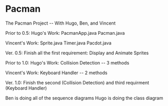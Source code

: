 # Pacman
The Pacman Project -- With Hugo, Ben, and Vincent


Prior to 0.5:
Hugo's Work:
PacmanApp.java
Pacman.java

Vincent's Work:
Sprite.java
Timer.java
Pacdot.java

Ver. 0.5: Finish all the first requirement: Display and Animate Sprites

Prior to 1.0:
Hugo's Work:
Collision Detection -- 3 methods

Vincent's Work:
Keyboard Handler -- 2 methods

Ver. 1.0: Finish the second (Collision Detection) and third requirment (Keyboard Handler)

Ben is doing all of the sequence diagrams
Hugo is doing the class diagram
